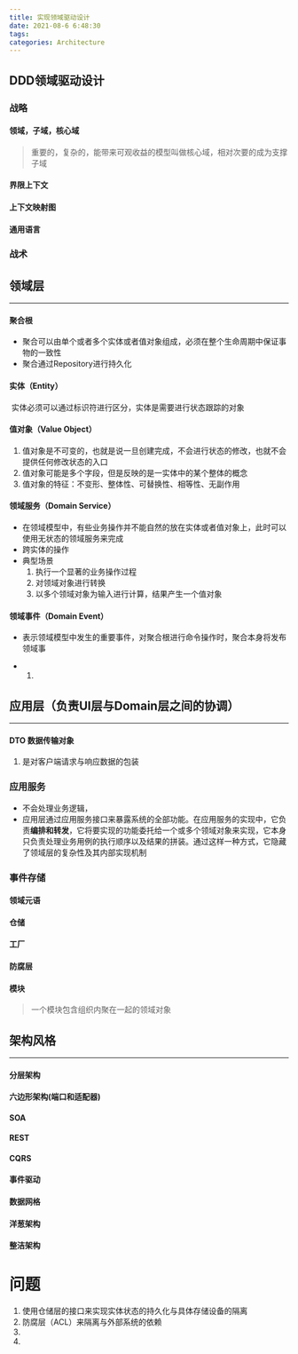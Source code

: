 ```yaml
---
title: 实现领域驱动设计
date: 2021-08-6 6:48:30
tags: 
categories: Architecture
---
```




## DDD领域驱动设计

### 战略

#### 领域，子域，核心域

> 重要的，复杂的，能带来可观收益的模型叫做核心域，相对次要的成为支撑子域

#### 界限上下文

#### 上下文映射图

#### 通用语言

### 战术

## 领域层

---

#### 聚合根

- 聚合可以由单个或者多个实体或者值对象组成，必须在整个生命周期中保证事物的一致性
- 聚合通过Repository进行持久化

#### 实体（Entity）

​	实体必须可以通过标识符进行区分，实体是需要进行状态跟踪的对象

#### 值对象（Value Object）

1. 值对象是不可变的，也就是说一旦创建完成，不会进行状态的修改，也就不会提供任何修改状态的入口
2. 值对象可能是多个字段，但是反映的是一实体中的某个整体的概念
3. 值对象的特征：不变形、整体性、可替换性、相等性、无副作用

#### 领域服务（**Domain Service**）

- 在领域模型中，有些业务操作并不能自然的放在实体或者值对象上，此时可以使用无状态的领域服务来完成
- 跨实体的操作
- 典型场景
  1. 执行一个显著的业务操作过程
  2. 对领域对象进行转换
  3. 以多个领域对象为输入进行计算，结果产生一个值对象

#### 领域事件（Domain Event）

- 表示领域模型中发生的重要事件，对聚合根进行命令操作时，聚合本身将发布领域事

- 1. 

     

## 应用层（负责UI层与Domain层之间的协调）

---

#### DTO 数据传输对象

1. 是对客户端请求与响应数据的包装

### 应用服务

- 不会处理业务逻辑，
- 应用层通过应用服务接口来暴露系统的全部功能。在应用服务的实现中，它负责**编排和转发**，它将要实现的功能委托给一个或多个领域对象来实现，它本身只负责处理业务用例的执行顺序以及结果的拼装。通过这样一种方式，它隐藏了领域层的复杂性及其内部实现机制

### 事件存储

#### 领域元语

#### 仓储

#### 工厂

#### 防腐层

#### 模块

> 一个模块包含组织内聚在一起的领域对象

## 架构风格

---



#### 分层架构

####  六边形架构(端口和适配器)

####  SOA

#### REST

#### CQRS

#### 事件驱动

#### 数据网格

#### 洋葱架构

#### 整洁架构



# 问题

1. 使用仓储层的接口来实现实体状态的持久化与具体存储设备的隔离
2. 防腐层（ACL）来隔离与外部系统的依赖
3. 
4. 